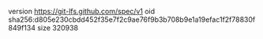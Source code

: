 version https://git-lfs.github.com/spec/v1
oid sha256:d805e230cbdd452f35e7f2c9ae76f9b3b708b9e1a19efac1f2f78830f849f134
size 320938
